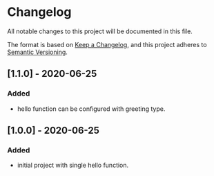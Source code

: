 # Changelog

All notable changes to this project will be documented in this file.

The format is based on [Keep a Changelog](https://keepachangelog.com/en/1.0.0/),
and this project adheres to [Semantic Versioning](https://semver.org/spec/v2.0.0.html).

## [1.1.0] - 2020-06-25

### Added

- hello function can be configured with greeting type.

## [1.0.0] - 2020-06-25

### Added

- initial project with single hello function.
